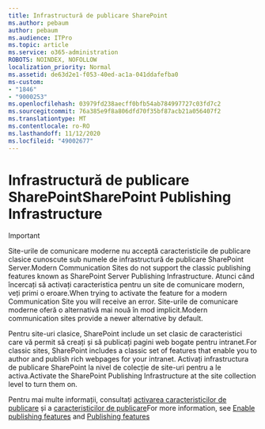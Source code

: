 ```yaml
---
title: Infrastructură de publicare SharePoint
ms.author: pebaum
author: pebaum
ms.audience: ITPro
ms.topic: article
ms.service: o365-administration
ROBOTS: NOINDEX, NOFOLLOW
localization_priority: Normal
ms.assetid: de63d2e1-f053-40ed-ac1a-041ddafefba0
ms-custom:
- "1846"
- "9000253"
ms.openlocfilehash: 03979fd238aecff0bfb54ab784997727c03fd7c2
ms.sourcegitcommit: 76a385e9f8a806dfd70f35bf87acb21a056407f2
ms.translationtype: MT
ms.contentlocale: ro-RO
ms.lasthandoff: 11/12/2020
ms.locfileid: "49002677"
---
```

# <a name="sharepoint-publishing-infrastructure"></a><span data-ttu-id="f90c9-102">Infrastructură de publicare SharePoint</span><span class="sxs-lookup"><span data-stu-id="f90c9-102">SharePoint Publishing Infrastructure</span></span>

> [!IMPORTANT]
> <span data-ttu-id="f90c9-103">Site-urile de comunicare moderne nu acceptă caracteristicile de publicare clasice cunoscute sub numele de infrastructură de publicare SharePoint Server.</span><span class="sxs-lookup"><span data-stu-id="f90c9-103">Modern Communication Sites do not support the classic publishing features known as SharePoint Server Publishing Infrastructure.</span></span> <span data-ttu-id="f90c9-104">Atunci când încercați să activați caracteristica pentru un site de comunicare modern, veți primi o eroare.</span><span class="sxs-lookup"><span data-stu-id="f90c9-104">When trying to activate the feature for a modern Communication Site you will receive an error.</span></span> <span data-ttu-id="f90c9-105">Site-urile de comunicare moderne oferă o alternativă mai nouă în mod implicit.</span><span class="sxs-lookup"><span data-stu-id="f90c9-105">Modern communication sites provide a newer alternative by default.</span></span>

<span data-ttu-id="f90c9-106">Pentru site-uri clasice, SharePoint include un set clasic de caracteristici care vă permit să creați și să publicați pagini web bogate pentru intranet.</span><span class="sxs-lookup"><span data-stu-id="f90c9-106">For classic sites, SharePoint includes a classic set of features that enable you to author and publish rich webpages for your intranet.</span></span> <span data-ttu-id="f90c9-107">Activați infrastructura de publicare SharePoint la nivel de colecție de site-uri pentru a le activa.</span><span class="sxs-lookup"><span data-stu-id="f90c9-107">Activate the SharePoint Publishing Infrastructure at the site collection level to turn them on.</span></span>

<span data-ttu-id="f90c9-108">Pentru mai multe informații, consultați [activarea caracteristicilor de publicare](https://support.office.com/article/Enable-publishing-features-479677A6-8B33-4AC7-907D-071C1C7E4518) și a [caracteristicilor de publicare](https://support.office.com/article/Features-enabled-in-a-SharePoint-Online-publishing-site-3AB3810C-3C2C-4361-9D0E-0CBE666EA0B0?wt.mc_id=O365_Portal_MMaven#__toc336865553)</span><span class="sxs-lookup"><span data-stu-id="f90c9-108">For more information, see [Enable publishing features](https://support.office.com/article/Enable-publishing-features-479677A6-8B33-4AC7-907D-071C1C7E4518) and [Publishing features](https://support.office.com/article/Features-enabled-in-a-SharePoint-Online-publishing-site-3AB3810C-3C2C-4361-9D0E-0CBE666EA0B0?wt.mc_id=O365_Portal_MMaven#__toc336865553)</span></span>
